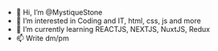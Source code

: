 - 👋 Hi, I’m @MystiqueStone
- 👀 I’m interested in Coding and IT, html, css, js and more
- 🌱 I’m currently learning REACTJS, NEXTJS, NuxtJS, Redux
- 📫 Write dm/pm
<!---
[![Discord Presence](https://lanyard.cnrad.dev/api/979154357071278220)](https://discord.com/users/979154357071278220)
--->
